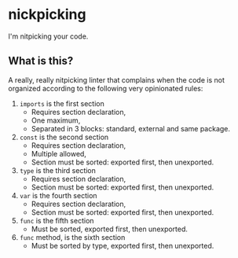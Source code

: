 # nickpicking

I'm nitpicking your code.

## What is this?

A really, really nitpicking linter that complains when the code is not organized according to the following very opinionated rules:

1. `imports` is the first section
   * Requires section declaration,
   * One maximum,
   * Separated in 3 blocks: standard, external and same package.
1. `const` is the second section
   * Requires section declaration,
   * Multiple allowed,
   * Section must be sorted: exported first, then unexported.
1. `type` is the third section
   * Requires section declaration,
   * Section must be sorted: exported first, then unexported.
1. `var` is the fourth section
   * Requires section declaration,
   * Section must be sorted: exported first, then unexported.
1. `func` is the fifth section
   * Must be sorted, exported first, then unexported.
1. `func` method, is the sixth section
   * Must be sorted by type, exported first, then unexported.
